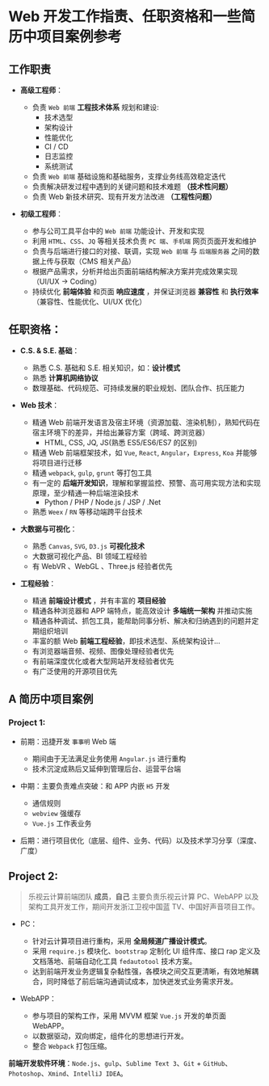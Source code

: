 # Web 开发工作指责、任职资格和一些简历中项目案例参考

## 工作职责

* **高级工程师**：  
    * 负责 `Web 前端` **工程技术体系** 规划和建设:  
        * 技术选型  
        * 架构设计  
        * 性能优化  
        * CI / CD  
        * 日志监控  
        * 系统测试  
    * 负责 `Web 前端` 基础设施和基础服务，支撑业务线高效稳定迭代
    * 负责解决研发过程中遇到的关键问题和技术难题 **（技术性问题）**
    * 负责 Web 新技术研究、现有开发方法改进 **（工程性问题）**  
    
* **初级工程师**：  
    * 参与公司工具平台中的 `Web 前端` 功能设计、开发和实现  
    * 利用 `HTML`、`CSS`、`JQ` 等相关技术负责 `PC 端`、`手机端` 网页页面开发和维护  
    * 负责与后端进行接口的对接、联调，实现 `Web 前端` 与 `后端服务器` 之间的数据上传与获取（CMS 相关产品）  
    * 根据产品需求，分析并给出页面前端结构解决方案并完成效果实现（UI/UX -> Coding）    
    * 持续优化 **前端体验** 和页面 **响应速度** ，并保证浏览器 **兼容性** 和 **执行效率** （兼容性、性能优化、UI/UX 优化）


## 任职资格：  

* **C.S. & S.E. 基础**：   
    * 熟悉 C.S. 基础和 S.E. 相关知识，如：**设计模式**  
    * 熟悉 **计算机网络协议**  
    * 数理基础、代码规范、可持续发展的职业规划、团队合作、抗压能力  

* **Web 技术**：  
    * 精通 Web 前端开发语言及宿主环境（资源加载、渲染机制），熟知代码在宿主环境下的差异，并给出兼容方案（跨域、跨浏览器）  
        * HTML, CSS, JQ, JS(熟悉 ES5/ES6/ES7 的区别)   
    * 精通 Web 前端框架技术，如 `Vue`, `React`, `Angular`，`Express`, `Koa` 并能够将项目进行迁移  
    * 精通 `webpack`, `gulp`, `grunt` 等打包工具  
    * 有一定的 **后端开发知识**，理解和掌握监控、预警、高可用实现方法和实现原理，至少精通一种后端渲染技术  
        * Python / PHP / Node.js / JSP / .Net  
    * 熟悉 `Weex` / `RN` 等移动端跨平台技术

* **大数据与可视化**：  
    * 熟悉 `Canvas`, `SVG`, `D3.js` **可视化技术**  
    * 大数据可视化产品、BI 领域工程经验
    * 有 WebVR 、WebGL 、Three.js 经验者优先

* **工程经验**：  
    * 精通 **前端设计模式** ，并有丰富的 **项目经验**
    * 精通各种浏览器和 APP 端特点，能高效设计 **多端统一架构** 并推动实施  
    * 精通各种调试、抓包工具，能帮助同事分析、解决和归纳遇到的问题并定期组织培训
    * 丰富的额 Web **前端工程经验**，即技术选型、系统架构设计...  
    * 有浏览器端音频、视频、图像处理经验者优先  
    * 有前端深度优化或者大型网站开发经验者优先  
    * 有广泛使用的开源项目优先  


## A 简历中项目案例

### Project 1:

* 前期：迅捷开发 `事事明` Web 端  
    * 期间由于无法满足业务使用 `Angular.js` 进行重构    
    * 技术沉淀成熟后又延伸到管理后台、运营平台端  

* 中期：主要负责难点突破：和 APP 内嵌 `H5` 开发    
    * 通信规则    
    * `webview` 强缓存    
    * `Vue.js` 工作表业务  

* 后期：进行项目优化（底层、组件、业务、代码）以及技术学习分享（深度、广度）  

## Project 2:

> 乐视云计算前端团队 **成员**，**自己** 主要负责乐视云计算 PC、WebAPP 以及架构工具开发工作，期间开发浙江卫视中国蓝 TV、中国好声音项目工作。

* PC：  
    * 针对云计算项目进行重构，采用 **全局频道广播设计模式**。  
    * 采用 `require.js` 模块化、`bootstrap` 定制化 UI 组件库、接口 rap 定义及文档落地、前端自动化工具 `fedautotool` 技术方案。  
    * 达到前端开发业务逻辑复杂黏性强，各模块之间交互更清晰，有效地解耦合，同时降低了前后端沟通调试成本，加快迸发式业务需求开发。

* WebAPP：  
    * 参与项目的架构工作，采用 MVVM 框架 `Vue.js` 开发的单页面 WebAPP。  
    * 以数据驱动，双向绑定，组件化的思想进行开发。  
    * 整合 `Webpack` 打包压缩。

**前端开发软件环境**：`Node.js`、`gulp`、`Sublime Text 3`、`Git` + `GitHub`、`Photoshop`、`Xmind`、`IntelliJ IDEA`。

